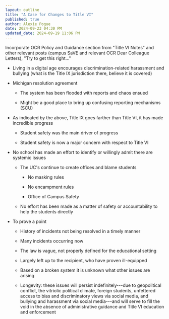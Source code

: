 ```yaml
---
layout: outline
title: "A Case for Changes to Title VI"
published: true
author: Alexie Pogue
date: 2024-09-23 04:30 PM
updated_date: 2024-09-19 11:06 PM
---
```


Incorporate OCR Policy and Guidance section from "Title VI Notes" and other relevant posts (campus SaVE and relevant OCR Dear Colleague Letters), "Try to get this right..."

- Living in a digital age encourages discrimination-related harassment and bullying (what is the Title IX jurisdiction there, believe it is covered)

- Michigan resolution agreement

	- The system has been flooded with reports and chaos ensued

	- Might be a good place to bring up confusing reporting mechanisms (SCU)



- As indicated by the above, Title IX goes farther than Title VI, it has made incredible progress

	- Student safety was the main driver of progress 

	- Student safety is now a major concern with respect to Title VI



- No school has made an effort to identify or willingly admit there are systemic issues 

	- The UC's continue to create offices and blame students 

		- No masking rules 

		- No encampment rules

		- Office of Campus Safety

	- No effort has been made as a matter of safety or accountability to help the students directly 


- To prove a point 

	- History of incidents not being resolved in a timely manner

	- Many incidents occurring now

	- The law is vague, not properly defined for the educational setting

	- Largely left up to the recipient, who have proven ill-equipped 

	- Based on a broken system it is unknown what other issues are arising 

	- Longevity: these issues will persist indefinitely---due to geopolitical conflict, the vitriolic political climate, foreign students, unfettered access to bias and discriminatory views via social media, and bullying and harassment via social media---and will serve to fill the void in the absence of administrative guidance and Title VI education and enforcement